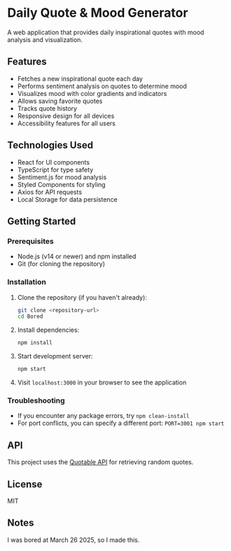 # Daily Quote & Mood Generator

A web application that provides daily inspirational quotes with mood analysis and visualization.

## Features

- Fetches a new inspirational quote each day
- Performs sentiment analysis on quotes to determine mood
- Visualizes mood with color gradients and indicators
- Allows saving favorite quotes
- Tracks quote history
- Responsive design for all devices
- Accessibility features for all users

## Technologies Used

- React for UI components
- TypeScript for type safety
- Sentiment.js for mood analysis
- Styled Components for styling
- Axios for API requests
- Local Storage for data persistence

## Getting Started

### Prerequisites
- Node.js (v14 or newer) and npm installed
- Git (for cloning the repository)

### Installation
1. Clone the repository (if you haven't already):
   ```bash
   git clone <repository-url>
   cd Bored
   ```

2. Install dependencies:
   ```bash
   npm install
   ```

3. Start development server:
   ```bash
   npm start
   ```

4. Visit `localhost:3000` in your browser to see the application

### Troubleshooting
- If you encounter any package errors, try `npm clean-install`
- For port conflicts, you can specify a different port: `PORT=3001 npm start`

## API

This project uses the [Quotable API](https://github.com/lukePeavey/quotable) for retrieving random quotes.

## License

MIT

## Notes

I was bored at March 26 2025, so I made this.

